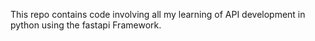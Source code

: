 This repo contains code involving all my learning of API development in python using the fastapi Framework.



